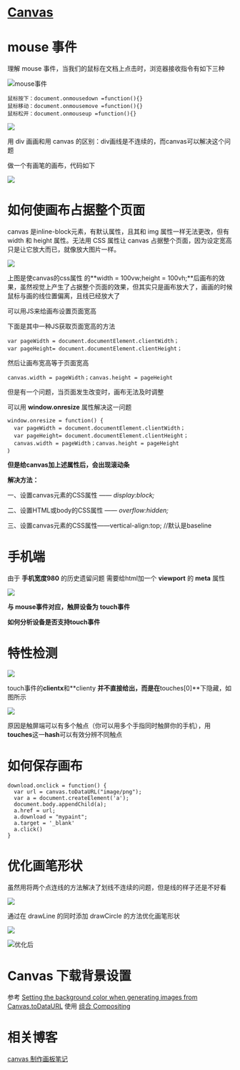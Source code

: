 # [Canvas](https://developer.mozilla.org/zh-CN/docs/Web/API/Canvas_API/Tutorial/Drawing_shapes)

# mouse 事件

理解 mouse 事件，当我们的鼠标在文档上点击时，浏览器接收指令有如下三种

![mouse事件](https://upload-images.jianshu.io/upload_images/7094266-dc2293eeb3c2daa1.png?imageMogr2/auto-orient/strip%7CimageView2/2/w/1240)
```
鼠标按下：document.onmousedown =function(){}
鼠标移动：document.onmousemove =function(){}
鼠标松开：document.onmouseup =function(){}
```
![](https://upload-images.jianshu.io/upload_images/7094266-7424533c311faf1f.jpg?imageMogr2/auto-orient/strip%7CimageView2/2/w/1240)

用 div 画画和用 canvas 的区别：div画线是不连续的，而canvas可以解决这个问题

做一个有画笔的画布，代码如下

![](https://upload-images.jianshu.io/upload_images/7094266-e605b7c59d38aa2b.jpg?imageMogr2/auto-orient/strip%7CimageView2/2/w/1240)

# 如何使画布占据整个页面

canvas 是inline-block元素，有默认属性，且其和 img 属性一样无法更改，但有 width 和 height 属性。无法用 CSS 属性让 canvas 占据整个页面，因为设定宽高只是让它放大而已，就像放大图片一样。

![](https://upload-images.jianshu.io/upload_images/7094266-f7ab425321a2e66f.jpg?imageMogr2/auto-orient/strip%7CimageView2/2/w/1240)

上图是使canvas的css属性 的**width = 100vw;height = 100vh;**后画布的效果，虽然视觉上产生了占据整个页面的效果，但其实只是画布放大了，画画的时候鼠标与画的线位置偏离，且线已经放大了

可以用JS来给画布设置页面宽高

下面是其中一种JS获取页面宽高的方法
```
var pageWidth = document.documentElement.clientWidth；
var pageHeight= document.documentElement.clientHeight；
```
然后让画布宽高等于页面宽高
```
canvas.width = pageWidth；canvas.height = pageHeight
```
但是有一个问题，当页面发生改变时，画布无法及时调整

可以用 **window.onresize** 属性解决这一问题

```
window.onresize = function() {
  var pageWidth = document.documentElement.clientWidth；
  var pageHeight= document.documentElement.clientHeight；
  canvas.width = pageWidth；canvas.height = pageHeight
｝
```
**但是给canvas加上述属性后，会出现滚动条**

**解决方法：** 

一、设置canvas元素的CSS属性 —— *display:block;*

二、设置HTML或body的CSS属性 —— *overflow:hidden;*

三、设置canvas元素的CSS属性——vertical-align:top; //默认是baseline

# **手机端**

由于 **手机宽度980** 的历史遗留问题 需要给html加一个 **viewport** 的 **meta** 属性

![](https://upload-images.jianshu.io/upload_images/7094266-7f2785b2b641d8c2.jpg?imageMogr2/auto-orient/strip%7CimageView2/2/w/1240)

**与 mouse事件对应，触屏设备为 touch事件**

**如何分析设备是否支持touch事件**

# 特性检测

![](https://upload-images.jianshu.io/upload_images/7094266-78c50409c3ebd62a.jpg?imageMogr2/auto-orient/strip%7CimageView2/2/w/1240)

touch事件的**clientx**和**clienty **并不直接给出，而是在**touches[0]**下隐藏，如图所示

![](https://upload-images.jianshu.io/upload_images/7094266-daec13cc8cb3605f.jpg?imageMogr2/auto-orient/strip%7CimageView2/2/w/1240)

原因是触屏端可以有多个触点（你可以用多个手指同时触屏你的手机），用**touches**这一**hash**可以有效分辨不同触点

# 如何保存画布
```
download.onclick = function() {
  var url = canvas.toDataURL("image/png");
  var a = document.createElement('a');   
  document.body.appendChild(a);
  a.href = url;
  a.download = "mypaint";
  a.target = '_blank' 
  a.click()
}
```
# 优化画笔形状

虽然用将两个点连线的方法解决了划线不连续的问题，但是线的样子还是不好看

![](https://upload-images.jianshu.io/upload_images/7094266-7fd9851cada212ef.png?imageMogr2/auto-orient/strip%7CimageView2/2/w/1240)

通过在 drawLine 的同时添加 drawCircle 的方法优化画笔形状

![](https://upload-images.jianshu.io/upload_images/7094266-d83808b0f95398a7.png?imageMogr2/auto-orient/strip%7CimageView2/2/w/1240)

![优化后](https://upload-images.jianshu.io/upload_images/7094266-4a1e074a127a0f5d.png?imageMogr2/auto-orient/strip%7CimageView2/2/w/1240)

# Canvas 下载背景设置
参考 [Setting the background color when generating images from Canvas.toDataURL](http://www.mikechambers.com/blog/2011/01/31/setting-the-background-color-when-generating-images-from-canvas-todataurl/)
使用 [组合 Compositing
](https://developer.mozilla.org/zh-CN/docs/Web/API/Canvas_API/Tutorial/Compositing)

# 相关博客
[canvas 制作画板笔记](https://zhuanlan.zhihu.com/p/56705339)
